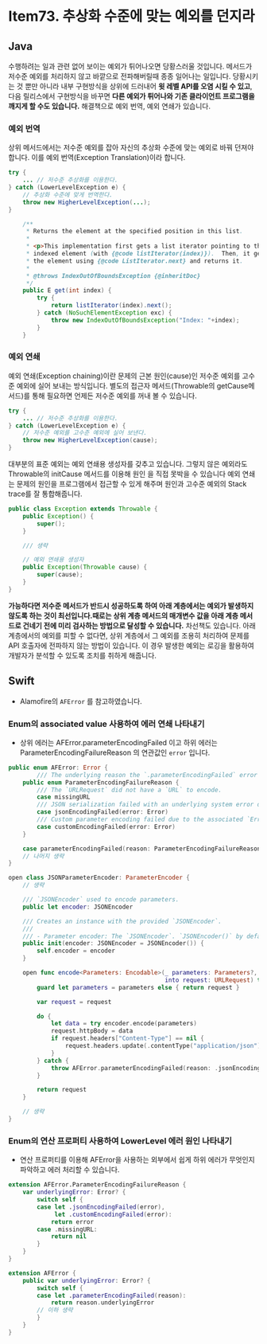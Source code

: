# Item73. 추상화 수준에 맞는 예외를 던지라 

## Java

수행하려는 일과 관련 없어 보이는 예외가 튀어나오면 당황스러울 것입니다. 
메서드가 저수준 예외를 처리하지 않고 바깥으로 전파해버릴때 종종 일어나는 일입니다.
당황시키는 것 뿐만 아니라 내부 구현방식을 상위에 드러내어 **윗 레벨 API를 오염 시킬 수 있고**, 다음 릴리스에서 구현방식을 바꾸면 **다른 예외가 튀어나와 기존 클라이언트 프로그램을 깨지게 할 수도 있습니다.** 해결책으로 예외 번역, 예외 연쇄가 있습니다.  

### 예외 번역

상위 메서드에서는 저수준 예외를 잡아 자신의 추상화 수준에 맞는 예외로 바꿔 던져야 합니다.
이를 예외 번역(Exception Translation)이라 합니다.

```java
try {
    ... // 저수준 추상화를 이용한다. 
} catch (LowerLevelException e) {
    // 추상화 수준에 맞게 번역한다. 
    throw new HigherLevelException(...);
}
```

```java
    /**
     * Returns the element at the specified position in this list.
     *
     * <p>This implementation first gets a list iterator pointing to the
     * indexed element (with {@code listIterator(index)}).  Then, it gets
     * the element using {@code ListIterator.next} and returns it.
     *
     * @throws IndexOutOfBoundsException {@inheritDoc}
     */
    public E get(int index) {
        try {
            return listIterator(index).next();
        } catch (NoSuchElementException exc) {
            throw new IndexOutOfBoundsException("Index: "+index);
        }
    }
```

### 예외 연쇄 

예외 연쇄(Exception chaining)이란 문제의 근본 원인(cause)인 저수준 예외를 고수준 예외에 실어 보내는 방식입니다.
별도의 접근자 메서드(Throwable의 getCause메서드)를 통해 필요하면 언제든 저수준 예외를 꺼내 볼 수 있습니다. 

```java
try {
    ... // 저수준 추상화를 이용한다.
} catch (LowerLevelException e) {
    // 저수준 예외를 고수준 예외에 실어 보낸다.
    throw new HigherLevelException(cause);
}
```

대부분의 표준 예외는 예외 연쇄용 생성자를 갖추고 있습니다.
그렇지 않은 예외라도 Throwable의 initCause 메서드를 이용해 원인 을 직접 못박을 수 있습니다
예외 연쇄는 문제의 원인을 프로그램에서 접근할 수 있게 해주며 원인과 고수준 예외의 Stack trace를 잘 통합해줍니다.

```java
public class Exception extends Throwable {
    public Exception() {
        super();
    }    

    /// 생략

    // 예외 연쇄용 생성자 
    public Exception(Throwable cause) {
        super(cause);
    }
}
```

**가능하다면 저수준 메서드가 반드시 성공하도록 하여 아래 계층에서는 예외가 발생하지 않도록 하는 것이 최선입니다.때로는 상위 계층 메서드의 매개변수 값을 아래 계층 메서드로 건네기 전에 미리 검사하는 방법으로 달성할 수 있습니다.** 
차선책도 있습니다. 아래 계층에서의 예외를 피할 수 없다면, 상위 계층에서 그 예외를 조용히 처리하여 문제를 API 호출자에 전파하지 않는 방법이 있습니다.
이 경우 발생한 예외는 로깅을 활용하여 개발자가 분석할 수 있도록 조치를 취하게 해줍니다. 

## Swift

* Alamofire의 `AFError` 를 참고하였습니다. 

### Enum의 associated value 사용하여 에러 연쇄 나타내기 

* 상위 에러는 AFError.parameterEncodingFailed 이고 하위 에러는 ParameterEncodingFailureReason 의 연관값인 `error` 입니다.  

```swift
public enum AFError: Error {
        /// The underlying reason the `.parameterEncodingFailed` error occurred.
    public enum ParameterEncodingFailureReason {
        /// The `URLRequest` did not have a `URL` to encode.
        case missingURL
        /// JSON serialization failed with an underlying system error during the encoding process.
        case jsonEncodingFailed(error: Error)
        /// Custom parameter encoding failed due to the associated `Error`.
        case customEncodingFailed(error: Error)
    }

    case parameterEncodingFailed(reason: ParameterEncodingFailureReason)
    // 나머지 생략
}
```

```swift
open class JSONParameterEncoder: ParameterEncoder {
    // 생략

    /// `JSONEncoder` used to encode parameters.
    public let encoder: JSONEncoder

    /// Creates an instance with the provided `JSONEncoder`.
    ///
    /// - Parameter encoder: The `JSONEncoder`. `JSONEncoder()` by default.
    public init(encoder: JSONEncoder = JSONEncoder()) {
        self.encoder = encoder
    }

    open func encode<Parameters: Encodable>(_ parameters: Parameters?,
                                            into request: URLRequest) throws -> URLRequest {
        guard let parameters = parameters else { return request }

        var request = request

        do {
            let data = try encoder.encode(parameters)  
            request.httpBody = data
            if request.headers["Content-Type"] == nil {
                request.headers.update(.contentType("application/json"))
            }
        } catch {
            throw AFError.parameterEncodingFailed(reason: .jsonEncodingFailed(error: error)) // 이 에러가 하위 에러인 EncodingError.invalidValue 이다. 
        }

        return request
    }

    // 생략
}
```

### Enum의 연산 프로퍼티 사용하여 LowerLevel 에러 원인 나타내기 

* 연산 프로퍼티를 이용해 AFError을 사용하는 외부에서 쉽게 하위 에러가 무엇인지 파악하고 에러 처리할 수 있습니다.  

```swift
extension AFError.ParameterEncodingFailureReason {
    var underlyingError: Error? {
        switch self {
        case let .jsonEncodingFailed(error),
             let .customEncodingFailed(error):
            return error
        case .missingURL:
            return nil
        }
    }
}

extension AFError {
    public var underlyingError: Error? {
        switch self {
        case let .parameterEncodingFailed(reason):
            return reason.underlyingError
        // 이하 생략
        }
    }
}
```

